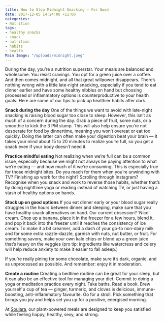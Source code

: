 ```yaml
---
title: How to Stop Midnight Snacking — For Good
date: 2017-12-05 14:24:00 +11:00
categories:
- Nutrition
tags:
- healthy snacks
- snack
- nutrition
- habits
- health
Main Image: "/uploads/midnight.jpeg"
---
```


During the day, you’re a nutrition superstar. Your meals are balanced and wholesome. You resist cravings. You opt for a green juice over a coffee. And then comes midnight, and all that great willpower disappears. There’s nothing wrong with a little late-night snacking, especially if you tend to eat dinner earlier and have some healthy nibbles on hand but choosing processed or inflammatory options is counterproductive to your health goals. Here are some of our tips to pick up healthier habits after dark.

**Snack during the day**
One of the things we want to avoid with late-night snacking is raising blood sugar too close to sleep. However, this isn’t as much of a concern during the day. Grab a piece of fruit, some nuts, or a smoothie to kick the 3 PM slump. This will also help ensure you’re not desperate for food by dinnertime, meaning you won’t overeat or eat too quickly. Doing the latter can often make your digestion beat your brain — it takes your mind about 15 to 20 minutes to realize you’re full, so you get a snack even if your body doesn’t need it.

**Practice mindful eating**
Not realizing when we’re full can be a common issue, especially because we might not always be paying attention to what we’re eating — and how much of it we’re consuming. This is especially true for those midnight bites. Do you reach for them when you’re unwinding with TV? Finishing up work for the night? Scrolling through Instagram? Recognise when you snack and work to reverse those habits, whether that’s by doing nighttime yoga or reading instead of watching TV, or just having a stash of healthy options on hands. 

**Stock up on good options**
If you eat dinner early or your blood sugar really struggles in the hours between dinner and sleeping, make sure that you have healthy snack alternatives on hand. Our current obsession? ‘Nice’ cream. Chop up a banana, place it in the freezer for a few hours, blend it, and pop it back into the freezer until it reaches the consistency of ice cream. To make it a bit creamier, add a dash of your go-to non-dairy milk and for some extra razzle-dazzle, garnish with nuts, nut butter, or fruit. For something savory, make your own kale chips or blend up a green juice that’s heavy on the veggies (pro tip: ingredients like watercress and celery will help reduce anxiety to make it easier to fall asleep.) 

If you’re really pining for some chocolate, make sure it’s dark, organic, and as unprocessed as possible. And remember: enjoy it in moderation. 

**Create a routine**
Creating a bedtime routine can be great for your sleep, but it can also be an effective tool for managing your diet. Commit to doing a yoga or meditation practice every night. Take baths. Read a book. Brew yourself a cup of tea — ginger, turmeric, and cloves is delicious, immune-boosting, anti-inflammatory favourite. Go for a stroll. Pick something that brings you joy and helps set you up for a positive, energised morning. 

At [Soulara](soulara.com.au), our plant-powered meals are designed to keep you satisfied while feeling happy, healthy, sexy, and strong. 
	